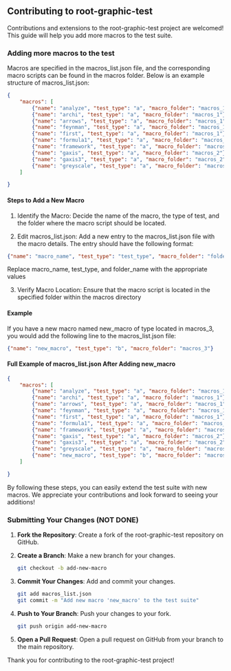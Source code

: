 ## Contributing to root-graphic-test
Contributions and extensions to the root-graphic-test project are welcomed! This guide will help you add more macros to the test suite.

### Adding more macros to the test
Macros are specified in the macros_list.json file, and the corresponding macro scripts can be found in the macros folder. Below is an example structure of macros_list.json:
```json
{
    "macros": [
        {"name": "analyze", "test_type": "a", "macro_folder": "macros_1"},
        {"name": "archi", "test_type": "a", "macro_folder": "macros_1"},
        {"name": "arrows", "test_type": "a", "macro_folder": "macros_1"},
        {"name": "feynman", "test_type": "a", "macro_folder": "macros_1"},
        {"name": "first", "test_type": "a", "macro_folder": "macros_1"},
        {"name": "formula1", "test_type": "a", "macro_folder": "macros_2"},
        {"name": "framework", "test_type": "a", "macro_folder": "macros_2"},
        {"name": "gaxis", "test_type": "a", "macro_folder": "macros_2"},
        {"name": "gaxis3", "test_type": "a", "macro_folder": "macros_2"},
        {"name": "greyscale", "test_type": "a", "macro_folder": "macros_2"}
    ]

}
```
#### Steps to Add a New Macro
1. Identify the Macro: Decide the name of the macro, the type of test, and the folder where the macro script should be located.

2. Edit macros_list.json: Add a new entry to the macros_list.json file with the macro details. 
The entry should have the following format:

```json
{"name": "macro_name", "test_type": "test_type", "macro_folder": "folder_name"}
```
Replace macro_name, test_type, and folder_name with the appropriate values

3. Verify Macro Location: Ensure that the macro script is located in the specified folder within the macros directory

#### Example
If you have a new macro named new_macro of type  located in macros_3, you would add the following line to the macros_list.json file:
```json
{"name": "new_macro", "test_type": "b", "macro_folder": "macros_3"}
```

#### Full Example of macros_list.json After Adding new_macro

```json
{
    "macros": [
        {"name": "analyze", "test_type": "a", "macro_folder": "macros_1"},
        {"name": "archi", "test_type": "a", "macro_folder": "macros_1"},
        {"name": "arrows", "test_type": "a", "macro_folder": "macros_1"},
        {"name": "feynman", "test_type": "a", "macro_folder": "macros_1"},
        {"name": "first", "test_type": "a", "macro_folder": "macros_1"},
        {"name": "formula1", "test_type": "a", "macro_folder": "macros_2"},
        {"name": "framework", "test_type": "a", "macro_folder": "macros_2"},
        {"name": "gaxis", "test_type": "a", "macro_folder": "macros_2"},
        {"name": "gaxis3", "test_type": "a", "macro_folder": "macros_2"},
        {"name": "greyscale", "test_type": "a", "macro_folder": "macros_2"}
        {"name": "new_macro", "test_type": "b", "macro_folder": "macros_3"}
    ]

}
```
By following these steps, you can easily extend the test suite with new macros. We appreciate your contributions and look forward to seeing your additions!

### Submitting Your Changes (NOT DONE)
1. **Fork the Repository**: Create a fork of the root-graphic-test repository on GitHub.

2. **Create a Branch**: Make a new branch for your changes.
    ```sh
    git checkout -b add-new-macro
    ```

3. **Commit Your Changes**: Add and commit your changes.
    ```sh
    git add macros_list.json
    git commit -m "Add new macro 'new_macro' to the test suite"
    ```

4. **Push to Your Branch**: Push your changes to your fork.
    ```sh
    git push origin add-new-macro
    ```

5. **Open a Pull Request**: Open a pull request on GitHub from your branch to the main repository.

Thank you for contributing to the root-graphic-test project!